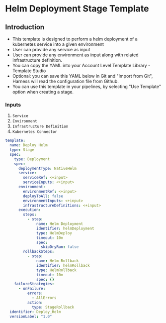 # Helm Deployment Stage Template

## Introduction

- This template is designed to perform a helm deployment of a kubernetes service into a given environment
- User can provide any service as input 
- User can provide any environment as input along with related infrastructure definition.
- You can copy the YAML into your Account Level Template Library - Template Studio
- Optional: you can save this YAML below in Git and "Import from Git", Harness will read the configuration file from Github.
- You can use this template in your pipelines, by selecting "Use Template" option when creating a stage.

### Inputs

1. `Service`
2. `Environment`
3. `Infrastructure Definition`
4. `Kubernetes Connector`

```YAML
template:
  name: Deploy Helm
  type: Stage
  spec:
    type: Deployment
    spec:
      deploymentType: NativeHelm
      service:
        serviceRef: <+input>
        serviceInputs: <+input>
      environment:
        environmentRef: <+input>
        deployToAll: false
        environmentInputs: <+input>
        infrastructureDefinitions: <+input>
      execution:
        steps:
          - step:
              name: Helm Deployment
              identifier: helmDeployment
              type: HelmDeploy
              timeout: 10m
              spec:
                skipDryRun: false
        rollbackSteps:
          - step:
              name: Helm Rollback
              identifier: helmRollback
              type: HelmRollback
              timeout: 10m
              spec: {}
    failureStrategies:
      - onFailure:
          errors:
            - AllErrors
          action:
            type: StageRollback
  identifier: Deploy_Helm
  versionLabel: "1.0"

```
